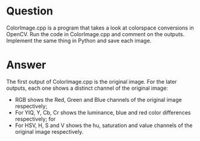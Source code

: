 
# Question

ColorImage.cpp is a program that takes a look at colorspace conversions in OpenCV. Run the code in ColorImage.cpp and comment on the outputs. Implement the same thing in Python and save each image.

# Answer

The first output of ColorImage.cpp is the original image. For the later outputs, each one shows a distinct channel of the original image:
* RGB shows the Red, Green and Blue channels of the original image respectively; 
* For YIQ, Y, Cb, Cr shows the luminance, blue and red color differences respectively; for 
* For HSV, H, S and V shows the hu, saturation and value channels of the original image respectively. 
